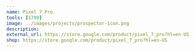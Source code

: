 ```yaml
---
name: Pixel 7 Pro
tools: [$799]
image: ../images/projects/prospector-icon.png
description: 
external_url: https://store.google.com/product/pixel_7_pro?hl=en-US
shop: https://store.google.com/product/pixel_7_pro?hl=en-US
---
```

